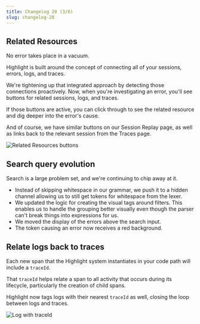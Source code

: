 ```yaml
---
title: Changelog 28 (3/6)
slug: changelog-28
---
```


## Related Resources

No error takes place in a vacuum.

Highlight is built around the concept of connecting all of your sessions, errors, logs, and traces.

We're tightening up that integrated approach by detecting those connections proactively. Now, when you're investigating an error, you'll see buttons for related sessions, logs, and traces.

If those buttons are active, you can click through to see the related resource and dig deeper into the error's cause.

And of course, we have similar buttons on our Session Replay page, as well as links back to the relevant session from the Traces page.

![Related Resources buttons](/images/changelog/28/related-resources.png)

## Search query evolution

Search is a large problem set, and we're continuing to chip away at it.

- Instead of skipping whitespace in our grammar, we push it to a hidden channel allowing us to still get tokens for whitespace from the lexer.
- We updated the logic for creating the visual tags around filters. This enables us to handle the grouping better visually even though the parser can't break things into expressions for us.
- We moved the display of the errors above the search input.
- The token causing an error now receives a red background.

## Relate logs back to traces

Each new span that the Highlight system instantiates in your code path will include a `traceId`.

That `traceId` helps relate a span to all activity that occurs during its lifecycle, particularly the creation of child spans.

Highlight now tags logs with their nearest `traceId` as well, closing the loop between logs and traces.

![Log with traceId](/images/changelog/28/log-with-trace-id.png)